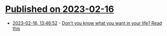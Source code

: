 # [Published on 2023-02-16](index.md)

* [2023-02-16, 13:46:52](https://news.ycombinator.com/item?id=34818499) - [Don&#x27;t you know what you want in your life? Read this](https://www.indiehackers.com/post/dont-you-know-what-you-want-in-your-life-read-this-913035da9a)
